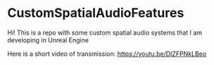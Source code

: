 # CustomSpatialAudioFeatures
Hi! This is a repo with some custom spatial audio systems that I am developing in Unreal Engine 

Here is a short video of transmission: https://youtu.be/DIZFPNkLBeo 
